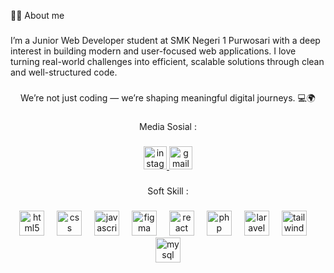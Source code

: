 <p align="left">🧑‍💻 About me</p>

###

<p align="left">I’m a Junior Web Developer student at SMK Negeri 1 Purwosari with a deep interest in building modern and user-focused web applications. I love turning real-world challenges into efficient, scalable solutions through clean and well-structured code.</p>

###

<p align="center">We’re not just coding — we’re shaping meaningful digital journeys. 💻🌍</p>

###

<p align="center">Media Sosial :</p>

###

<div align="center">
  <a href="https://www.instagram.com/fuwarrelll?igsh=MXhucDhyM2t0ODVxOA==" target="_blank">
    <img src="https://img.shields.io/static/v1?message=Instagram&logo=instagram&label=&color=E4405F&logoColor=white&labelColor=&style=flat" height="37" alt="instagram logo"  />
  </a>
  <a href="falerfarel99@gmail.com">
  <img src="https://img.shields.io/static/v1?      message=Gmail&logo=gmail&label=&color=D14836&logoColor=white&labelColor=&style=flat" height="37" alt="gmail logo"  />
    </a>
</div>

###

<p align="center">Soft Skill :</p>

###

<div align="center">
  <img src="https://cdn.jsdelivr.net/gh/devicons/devicon/icons/html5/html5-original.svg" height="40" alt="html5 logo"  />
  <img width="12" />
  <img src="https://cdn.jsdelivr.net/gh/devicons/devicon/icons/css3/css3-original.svg" height="40" alt="css logo"  />
  <img width="12" />
  <img src="https://cdn.jsdelivr.net/gh/devicons/devicon/icons/javascript/javascript-original.svg" height="40" alt="javascript logo"  />
  <img width="12" />
  <img src="https://cdn.jsdelivr.net/gh/devicons/devicon/icons/figma/figma-original.svg" height="40" alt="figma logo"  />
  <img width="12" />
  <img src="https://cdn.jsdelivr.net/gh/devicons/devicon/icons/react/react-original.svg" height="40" alt="react logo"  />
  <img width="12" />
  <img src="https://cdn.jsdelivr.net/gh/devicons/devicon/icons/php/php-original.svg" height="40" alt="php logo"  />
  <img width="12" />
  <img src="https://cdn.jsdelivr.net/gh/devicons/devicon/icons/laravel/laravel-original.svg" height="40" alt="laravel logo"  />
  <img width="12" />
  <img src="https://cdn.simpleicons.org/tailwindcss/06B6D4" height="40" alt="tailwindcss logo"  />
  <img width="12" />
  <img src="https://cdn.jsdelivr.net/gh/devicons/devicon/icons/mysql/mysql-original.svg" height="40" alt="mysql logo"  />
</div>

###


